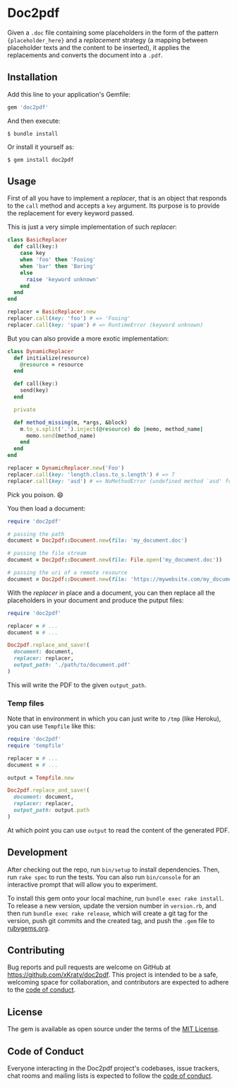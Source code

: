 # Doc2pdf

Given a `.doc` file containing some placeholders in the form of the pattern `{placeholder_here}` and a _replacement_ strategy (a mapping between placeholder texts and the content to be inserted), it applies the replacements and converts the document into a `.pdf`.
## Installation

Add this line to your application's Gemfile:

```ruby
gem 'doc2pdf'
```

And then execute:

    $ bundle install

Or install it yourself as:

    $ gem install doc2pdf

## Usage

First of all you have to implement a _replacer_, that is an object that responds to the `call` method and accepts a `key` argument. Its purpose is to provide the replacement for every keyword passed.

This is just a very simple implementation of such _replacer_:

```ruby
class BasicReplacer
  def call(key:)
    case key
    when 'foo' then 'Fooing'
    when 'bar' then 'Baring'
    else
      raise 'keyword unknown'
    end
  end
end

replacer = BasicReplacer.new
replacer.call(key: 'foo') # => 'Fooing'
replacer.call(key: 'spam') # => RuntimeError (keyword unknown)
```

But you can also provide a more exotic implementation:

```ruby
class DynamicReplacer
  def initialize(resource)
    @resource = resource
  end

  def call(key:)
    send(key)
  end

  private

  def method_missing(m, *args, &block)
    m.to_s.split('.').inject(@resource) do |memo, method_name|
      memo.send(method_name)
    end
  end
end

replacer = DynamicReplacer.new('Foo')
replacer.call(key: 'length.class.to_s.length') # => 7
replacer.call(key: 'asd') # => NoMethodError (undefined method `asd' for "Foo":String)
```

Pick you poison. 😄

You then load a document:

```ruby
require 'doc2pdf'

# passing the path
document = Doc2pdf::Document.new(file: 'my_document.doc')

# passing the file stream
document = Doc2pdf::Document.new(file: File.open('my_document.doc'))

# passing the uri of a remote resource
document = Doc2pdf::Document.new(file: 'https://mywebsite.com/my_document.doc')
```

With the _replacer_ in place and a document, you can then replace all the placeholders in your document and produce the putput files:

```ruby
require 'doc2pdf'

replacer = # ...
document = # ...

Doc2pdf.replace_and_save!(
  document: document,
  replacer: replacer,
  output_path: './path/to/document.pdf'
)
```

This will write the PDF to the given `output_path`.

### Temp files

Note that in environment in which you can just write to `/tmp` (like Heroku), you can use `Tempfile` like this:

```ruby
require 'doc2pdf'
require 'tempfile'

replacer = # ...
document = # ...

output = Tempfile.new

Doc2pdf.replace_and_save!(
  document: document,
  replacer: replacer,
  output_path: output.path
)
```

At which point you can use `output` to read the content of the generated PDF.

## Development

After checking out the repo, run `bin/setup` to install dependencies. Then, run `rake spec` to run the tests. You can also run `bin/console` for an interactive prompt that will allow you to experiment.

To install this gem onto your local machine, run `bundle exec rake install`. To release a new version, update the version number in `version.rb`, and then run `bundle exec rake release`, which will create a git tag for the version, push git commits and the created tag, and push the `.gem` file to [rubygems.org](https://rubygems.org).

## Contributing

Bug reports and pull requests are welcome on GitHub at https://github.com/xKraty/doc2pdf. This project is intended to be a safe, welcoming space for collaboration, and contributors are expected to adhere to the [code of conduct](https://github.com/xKraty/doc2pdf/blob/master/CODE_OF_CONDUCT.md).

## License

The gem is available as open source under the terms of the [MIT License](https://opensource.org/licenses/MIT).

## Code of Conduct

Everyone interacting in the Doc2pdf project's codebases, issue trackers, chat rooms and mailing lists is expected to follow the [code of conduct](https://github.com/xKraty/doc2pdf/blob/master/CODE_OF_CONDUCT.md).
